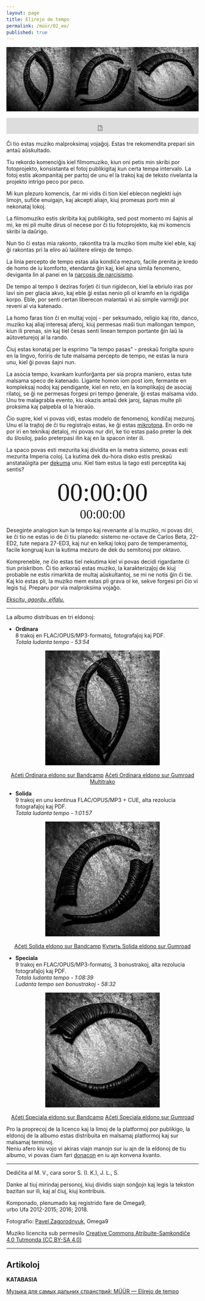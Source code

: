 ```yaml
---
layout: page
title: Elirejo de tempo
permalink: /müür/02_eo/
published: true
---
```

<p align="center">
  <img src ="/müür/02/triple.png"/>
</p>

<center>
<iframe style="border: 0; width: 100%; height: 42px;" src="https://bandcamp.com/EmbeddedPlayer/album=2315349011/size=small/bgcol=333333/linkcol=ffffff/transparent=true/" seamless><a href="https://omega9.bandcamp.com/album/elirejo-de-tempo-ordinara-eldono">Elirejo de tempo [ordinara eldono]</a></iframe>
</center>

Ĉi tio estas muziko malproksimaj vojaĝoj. Estas tre rekomendita prepari sin antaŭ aŭskultado.

Tiu rekordo komenciĝis kiel filmomuziko, kiun oni petis min skribi por fotoprojekto, konsistanta el fotoj publikigitaj kun certa tempa intervalo. La fotoj estis akompanitaj per partoj de unu el la trakoj kaj de teksto rivelanta la projekto intrigo peco por peco.

Mi kun plezuro komencis, ĉar mi vidis ĉi tion kiel eblecon neglekti iujn limojn, sufiĉe enuigajn, kaj akcepti aliajn, kiuj promesas porti min al nekonataj lokoj.

La filmomuziko estis skribita kaj publikigita, sed post momento mi ŝajnis al mi, ke mi pli multe dirus ol necese por ĉi tiu fotoprojekto, kaj mi komencis skribi la daŭrigo.

Nun tio ĉi estas mia rakonto, rakontita tra la muziko tiom multe kiel eble, kaj ĝi rakontas pri la eliro aŭ laŭlitere elirejo de tempo.

La linia percepto de tempo estas alia kondiĉa mezuro, facile prenita je kredo de homo de iu komforto, etendanta ĝin kaj, kiel ajna simila fenomeno, deviganta lin al panei en la [narcosis de narcisismo](https://eo.wikipedia.org/wiki/Marshall_McLuhan "Marshall McLuhan").

De tempo al tempo li deziras forĵeti ĉi tiun rigidecon, kiel la ebriulo iras por lavi sin per glacia akvo, kaj eble ĝi estas nenio pli ol kramfo en la rigidiĝa korpo. Eble, por senti certan liberecon malantaŭ vi aŭ simple varmiĝi por reveni al via katenado.

La homo faras tion ĉi en multaj vojoj - per seksumado, religio kaj rito, danco, muziko kaj aliaj interesaj aferoj, kiuj permesas maŝi tiun mallongan tempon, kiun ili prenas, sin kaj tiel ĉesas senti linean tempon portante ĝin laŭ la aŭtoveturejoj al la rando.

Ĉiuj estas konataj per la esprimo “la tempo pasas” - preskaŭ forigita spuro en la lingvo, foriris de tute malsama percepto de tempo, ne estas la nura unu, kiel ĝi povas ŝajni nun.

La asocia tempo, kvankam kunforĝanta per sia propra maniero, estas tute malsama speco de katenado. Ligante homon iom post iom, fermante en kompleksaj nodoj kaj pendigante, kiel en reto, en la komplikaĵoj de asociaj rilatoj, se ĝi ne permesas forgesi pri tempo ĝenerale, ĝi estas malsama vido.
Unu tre malagrabla evento, kiu okazis antaŭ dek jaroj, ŝajnas multe pli proksima kaj palpebla ol la hieraŭo.

Ĉio supre, kiel vi povas vidi, estas modelo de fenomenoj, kondiĉaj mezuroj. Unu el la trajtoj de ĉi tiu registraĵo estas, ke ĝi estas [mikrotona](https://eo.wikipedia.org/wiki/Kvarontono "Mikrotona muziko"). En ordo ne por iri en teknikaj detaloj, mi povas nur diri, ke tio estas paŝo preter la dek du ŝlosiloj, paŝo preterpasi ilin kaj en la spacon inter ili.

La spaco povas esti mezurita kaj dividita en la metra sistemo, povas esti mezurita Imperia coloj. La kutima dek du-hora disko estis preskaŭ anstataŭigita per [dekuma](https://eo.wikipedia.org/wiki/Dekuma_tempo "Dekuma tempo") unu. Kiel tiam estus la tago esti perceptita kaj sentis?

<div id="m" style="text-align: center; font-size: 50pt;font-family: PT Sans">00:00:00</div>
<div id="n" style="text-align: center; font-size: 25pt;font-family: PT Sans">00:00:00</div>
<script  src="/müür/02/metric-time/js/index.js"></script>

Deseginte analogion kun la tempo kaj revenante al la muziko, ni povas diri, ke ĉi tio ne estas io de ĉi tiu planedo: sistemo ne-octave de Carlos Beta, 22-ED2, tute nepara 27-ED3, kaj nur en kelkaj lokoj paro de temperamentoj, facile kongruaj kun la kutima mezuro de dek du semitonoj por oktavo.

Kompreneble, ne ĉio estas tiel nekutima kiel vi povas decidi rigardante ĉi tiun priskribon. Ĉi tio ankoraŭ estas muziko, la karakterizaĵoj de kiuj probable ne estis rimarkita de multaj aŭskultantoj, se mi ne notis ĝin ĉi tie. Kaj kio estas pli, la muziko mem estas pli grava ol ke, sekve forgesi pri ĉio vi legis tuj. Preparu por via malproksima vojaĝo.

*[Ekscitu, agordu, elfalu.](https://eo.wikipedia.org/wiki/Timothy_Leary "Turn on, tune in, drop out")*

-----
La albumo distribuas en tri eldonoj:
* **Ordinara**<br />
8 trakoj en FLAC/OPUS/MP3-formatoj, fotografaĵoj kaj PDF.<br />
*Totala ludanta tempo - 53:54*

<p align="center">
  <img src ="/müür/02/cover_ordinara.jpg" alt="Ordinara eldono" />
</p>

<center>
<a markdown="0" href="https://omega9.bandcamp.com/album/elirejo-de-tempo-ordinara-eldono" class="btn">Aĉeti Ordinara eldono sur Bandcamp</a> <a markdown="0" href="https://gum.co/beKop" class="btn">Aĉeti Ordinara eldono sur Gumroad</a>
</center>

<center>
<a markdown="0" href="{{ site.url }}/blog/EDTmultitrack/" class="btn">Multitrako</a>
</center>

* **Solida**<br />
9 trakoj en unu kontinua FLAC/OPUS/MP3 + CUE, alta rezolucia fotografaĵoj kaj PDF.<br />
*Totala ludanta tempo - 1:01:57*

<p align="center">
  <img src ="/müür/02/cover_solida.jpg" alt="Solida eldono" />
</p>

<center>
<a markdown="0" href="https://omega9.bandcamp.com/album/elirejo-de-tempo-solida-eldono" class="btn">Aĉeti Solida eldono sur Bandcamp</a> <a markdown="0" href="https://gum.co/vIEIA" class="btn">Купить Solida eldono sur Gumroad</a>
</center>

* **Speciala**<br />
9 trakoj en FLAC/OPUS/MP3-formatoj, 3 bonustrakoj, alta rezolucia fotografaĵoj kaj PDF.<br />
*Totala ludanta tempo - 1:08:39*<br />
*Ludanta tempo sen bonustrakoj - 58:32*

<p align="center">
  <img src ="/müür/02/cover_speciala.jpg" alt="Speciala eldono" />
</p>

<center>
<a markdown="0" href="https://omega9.bandcamp.com/album/elirejo-de-tempo-speciala-eldono" class="btn">Aĉeti Speciala eldono sur Bandcamp</a> <a markdown="0" href="https://gum.co/DeCpt" class="btn">Aĉeti Speciala eldono sur Gumroad</a>
</center>

Pro la proprecoj de la licenco kaj la limoj de la platformoj por publikigo, la eldonoj de la albumo estas distribuita en malsamaj platformoj kaj sur malsamaj terminoj.<br />
Neniu afero kiu vojo vi akiras viajn manojn sur iu ajn de la eldonoj de tiu albumo, vi povas ĉiam fari [donacon](https://omega9.github.io/donation/) en iu ajn konvena kvanto.

-----
Dediĉita al M. V., cara soror S. (I. K.), J. L., S.

Danke al tiuj mirindaj personoj, kiuj dividis siajn sonĝojn kaj legis la tekston bazitan sur ili, kaj al ĉiuj, kiuj kontribuis.

Komponado, plenumado kaj registrido fare de Omega9,<br />
urbo Ufa 2012-2015; 2016; 2018.

Fotografio: [Pavel Zagorodnyuk](https://vk.com/public175451932), Omega9

Muziko licencita sub permesilo [Creative Commons Atribuite-Samkondiĉe 4.0 Tutmonda (CC BY-SA 4.0)](https://creativecommons.org/licenses/by-sa/4.0/deed.eo)

-----
## Artikoloj

**KATABASIA**

[Музыка для самых дальних странствий: MÜÜR — Elirejo de tempo](https://katab.asia/2019/01/29/muur/)